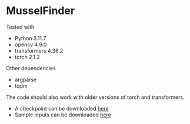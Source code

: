 # MusselFinder
Tested with
- Python 3.11.7
- opencv 4.9.0
- transformers 4.36.2
- torch 2.1.2

Other dependencies
- argparse
- tqdm

The code should also work with older versions of torch and transformers.

- A checkpoint can be downloaded [here](https://drive.google.com/drive/folders/1BKyLIHKqnxoEQQaMFxdTkWv28KRn20p9?usp=sharing)
- Sample inputs can be downloaded [here](https://drive.google.com/drive/folders/1VzPxccTWByFafKnk7V6TDv8IZQKVNFeY?usp=sharing)
